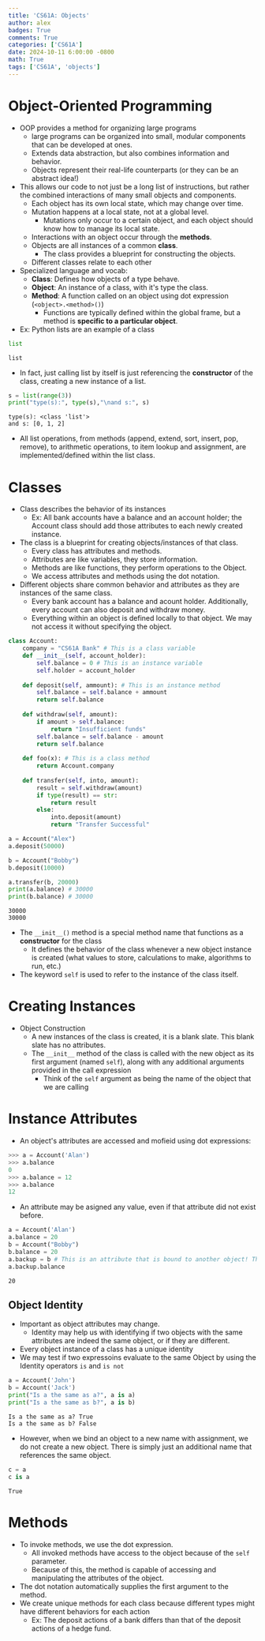 ```yaml
---
title: 'CS61A: Objects'
author: alex
badges: True
comments: True
categories: ['CS61A']
date: 2024-10-11 6:00:00 -0800
math: True
tags: ['CS61A', 'objects']
---
```


# Object-Oriented Programming
- OOP provides a method for organizing large programs
    - large programs can be organized into small, modular components that can be developed at ones.
    - Extends data abstraction, but also combines information and behavior.
    - Objects represent their real-life counterparts (or they can be an abstract idea!)
- This allows our code to not just be a long list of instructions, but rather the combined interactions of many small objects and components.
    - Each object has its own local state, which may change over time.
    - Mutation happens at a local state, not at a global level.
        - Mutations only occur to a certain object, and each object should know how to manage its local state.
    - Interactions with an object occur through the **methods**.
    - Objects are all instances of a common **class**.
        - The class provides a blueprint for constructing the objects.
    - Different classes relate to each other
- Specialized language and vocab:
    - **Class**: Defines how objects of a type behave.
    - **Object**: An instance of a class, with it's type the class.
    - **Method**: A function called on an object using dot expression (`<object>.<method>()`)
        - Functions are typically defined within the global frame, but a method is **specific to a particular object**.
- Ex: Python lists are an example of a class


```python
list
```




    list



- In fact, just calling list by itself is just referencing the **constructor** of the class, creating a new instance of a list.


```python
s = list(range(3))
print("type(s):", type(s),"\nand s:", s)
```

    type(s): <class 'list'> 
    and s: [0, 1, 2]


- All list operations, from methods (append, extend, sort, insert, pop, remove), to arithmetic operations, to item lookup and assignment, are implemented/defined within the list class.

# Classes
- Class describes the behavior of its instances
    - Ex: All bank accounts have a balance and an account holder; the Account class should add those attributes to each newly created instance.
- The class is a blueprint for creating objects/instances of that class.
    - Every class has attributes and methods.
    - Attributes are like variables, they store information.
    - Methods are like functions, they perform operations to the Object.
    - We access attributes and methods using the dot notation.
- Different objects share common behavior and attributes as they are instances of the same class.
    - Every bank account has a balance and acount holder. Additionally, every account can also deposit and withdraw money.
    - Everything within an object is defined locally to that object. We may not access it without specifying the object.


```python
class Account:
    company = "CS61A Bank" # This is a class variable
    def __init__(self, account_holder):
        self.balance = 0 # This is an instance variable
        self.holder = account_holder
    
    def deposit(self, ammount): # This is an instance method
        self.balance = self.balance + ammount
        return self.balance
    
    def withdraw(self, amount):
        if amount > self.balance:
            return "Insufficient funds"
        self.balance = self.balance - amount
        return self.balance
    
    def foo(x): # This is a class method
        return Account.company
    
    def transfer(self, into, amount):
        result = self.withdraw(amount)
        if type(result) == str:
            return result
        else:
            into.deposit(amount)
            return "Transfer Successful"

a = Account("Alex")
a.deposit(50000)

b = Account("Bobby")
b.deposit(10000)

a.transfer(b, 20000)
print(a.balance) # 30000
print(b.balance) # 30000
```

    30000
    30000


- The `__init__()` method is a special method name that functions as a **constructor** for the class
    - It defines the behavior of the class whenever a new object instance is created (what values to store, calculations to make, algorithms to run, etc.)
- The keyword `self` is used to refer to the instance of the class itself. 

# Creating Instances
- Object Construction 
    - A new instances of the class is created, it is a blank slate. This blank slate has no attributes.
    - The `__init__` method of the class is called with the new object as its first argument (named `self`), along with any additional arguments provided in the call expression
        - Think of the `self` argument as being the name of the object that we are calling

# Instance Attributes
- An object's attributes are accessed and mofieid using dot expressions:
```python
>>> a = Account('Alan')
>>> a.balance
0
>>> a.balance = 12
>>> a.balance
12
```
- An attribute may be asigned any value, even if that attribute did not exist before.



```python
a = Account('Alan')
a.balance = 20
b = Account("Bobby")
b.balance = 20
a.backup = b # This is an attribute that is bound to another object! This attribute also did not exist in the class definition
a.backup.balance
```




    20



## Object Identity
- Important as object attributes may change.
    - Identity may help us with identifying if two objects with the same attributes are indeed the same object, or if they are different.
- Every object instance of a class has a unique identity
- We may test if two expressoins evaluate to the same Object by using the Identity operators `is` and `is not`


```python
a = Account('John')
b = Account('Jack')
print("Is a the same as a?", a is a)
print("Is a the same as b?", a is b)
```

    Is a the same as a? True
    Is a the same as b? False


- However, when we bind an object to a new name with assignment, we do not create a new object. There is simply just an additional name that references the same object.


```python
c = a
c is a
```




    True



# Methods
- To invoke methods, we use the dot expression.
    - All invoked methods have access to the object because of the `self` parameter.
    - Because of this, the method is capable of accessing and manipulating the attributes of the object.
- The dot notation automatically supplies the first argument to the method.
- We create unique methods for each class because different types might have different behaviors for each action
    - Ex: The deposit actions of a bank differs than that of the deposit actions of a hedge fund.

